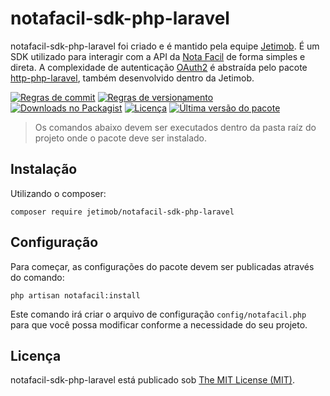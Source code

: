 notafacil-sdk-php-laravel
=========================

notafacil-sdk-php-laravel foi criado e é mantido pela equipe [Jetimob](https://github.com/jetimob). É um SDK utilizado
para interagir com a API da [Nota Facil](https://notafacil.io/) de forma simples e direta. A complexidade de autenticação
[OAuth2](https://oauth.net/2/) é abstraída pelo pacote [http-php-laravel](https://github.com/jetimob/http-php-laravel/),
também desenvolvido dentro da Jetimob.

<a href="https://www.conventionalcommits.org/pt-br/v1.0.0-beta.4/"><img src="https://img.shields.io/badge/conventional%20commits-1.0.0beta.4-brightgreen.svg?style=flat-square&logo=git" alt="Regras de commit"></a>
<a href="https://semver.org/lang/pt-BR/"><img src="https://img.shields.io/badge/semver-2.0.0-brightgreen.svg?style=flat-square" alt="Regras de versionamento"></a>
<a href="https://packagist.org/packages/jetimob/notafacil-sdk-php-laravel"><img src="https://img.shields.io/packagist/dt/jetimob/notafacil-sdk-php-laravel?logo=packagist&logoColor=white&style=flat-square" alt="Downloads no Packagist"></a>
<a href="LICENSE"><img src="https://img.shields.io/badge/license-MIT-brightgreen?style=flat-square" alt="Licença"></a>
<a href="https://github.com/jetimob/notafacil-sdk-php-laravel/releases"><img src="https://img.shields.io/github/release/jetimob/notafacil-sdk-php-laravel?style=flat-square&color=brightgreen" alt="Última versão do pacote"></a>

> Os comandos abaixo devem ser executados dentro da pasta raíz do projeto onde o pacote deve ser instalado.

## Instalação

Utilizando o composer:

```shell
composer require jetimob/notafacil-sdk-php-laravel
```

## Configuração

Para começar, as configurações do pacote devem ser publicadas através do comando:

````shell
php artisan notafacil:install
````

Este comando irá criar o arquivo de configuração `config/notafacil.php` para que você possa modificar conforme a
necessidade do seu projeto.

## Licença

notafacil-sdk-php-laravel está publicado sob [The MIT License (MIT)](LICENSE).
